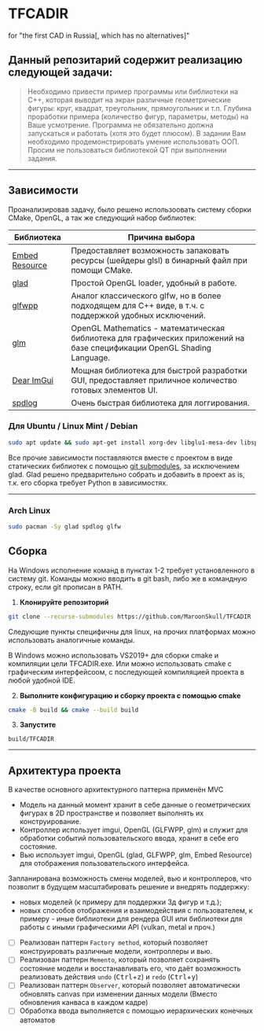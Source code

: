 # TFCADIR

for "the first CAD in Russia[, which has no alternatives]"

## Данный репозитарий содержит реализацию следующей задачи:

> Необходимо привести пример программы или библиотеки на C++, которая выводит на экран различные геометрические фигуры: круг, квадрат, треугольник, прямоугольник и т.п. Глубина проработки примера (количество фигур, параметры, методы) на Ваше усмотрение. Программа не обязательно должна запускаться и работать (хотя это будет плюсом).
> В задании Вам необходимо продемонстрировать умение использовать ООП. Просим не пользоваться библиотекой QT при выполнении задания.

---

## Зависимости

Проанализировав задачу, было решено использоовать систему сборки CMake, OpenGL, а так же следующий набор библиотек:

| Библиотека                                                      | Причина выбора |
| ---                                                             | --- |
| [Embed Resource](https://github.com/MaroonSkull/embed-resource) | Предоставляет возможность запаковать ресурсы (шейдеры glsl) в бинарный файл при помощи CMake. |
| [glad](https://github.com/Dav1dde/glad)                         | Простой OpenGL loader, удобный в работе. |
| [glfwpp](https://github.com/janekb04/glfwpp)                    | Аналог классического glfw, но в более подходящем для C++ виде, в т.ч. с поддержкой удобных исключений. |
| [glm](https://github.com/g-truc/glm)                            | OpenGL Mathematics - математическая библиотека для графических приложений на базе спецификации OpenGL Shading Language. |
| [Dear ImGui](https://github.com/ocornut/imgui)                  | Мощная библиотека для быстрой разработки GUI, предоставляет приличное количество готовых элементов UI. |
| [spdlog](https://github.com/gabime/spdlog)                      | Очень быстрая библиотека для логгирования. |


### Для Ubuntu / Linux Mint / Debian

```bash
sudo apt update && sudo apt-get install xorg-dev libglu1-mesa-dev libspdlog-dev
```

Все прочие зависимости поставляются вместе с проектом в виде статических библиотек с помощью [git submodules](https://git-scm.com/book/en/v2/Git-Tools-Submodules), за исключением glad.
Glad решено предварительно собрать и добавить в проект as is, т.к. его сборка требует Python в зависимостях.

---

### Arch Linux

```bash
sudo pacman -Sy glad spdlog glfw
```

## Сборка

На Windows исполнение команд в пунктах 1-2 требует установленного в систему git. Команды можно вводить в git bash, либо же в командную строку, если git прописан в PATH.

1. __Клонируйте репозиторий__
```bash
git clone --recurse-submodules https://github.com/MaroonSkull/TFCADIR
```

Следующие пункты специфичны для linux, на прочих платформах можно использовать аналогичные команды.

В Windows можно использовать VS2019+ для сборки cmake и компиляции цели TFCADIR.exe. Или можно использовать cmake с графическим интерфейсоом, с последующей компиляцией проекта в любой удобной IDE.

2. __Выполните конфигурацию и сборку проекта с помощью cmake__
```bash
cmake -B build && cmake --build build
```

3. __Запустите__
```
build/TFCADIR
```

---

## Архитектура проекта

В качестве основного архитектурного паттерна применён MVC
- Модель на данный момент хранит в себе данные о геометрических фигурах в 2D пространстве и позволяет выполнять их конструирование.
- Контроллер использует imgui, OpenGL (GLFWPP, glm) и служит для обработки событий пользовательского ввода, хранит в себе его состояние.
- Вью использует imgui, OpenGL (glad, GLFWPP, glm, Embed Resource) для отображения пользовательского интерфейса.


Запланирована возможность смены моделей, вью и контроллеров, что позволит в будущем масштабировать решение и внедрять поддержку:
- новых моделей (к примеру для поддержки 3д фигур и т.д.);
- новых способов отображения и взаимодействия с пользователем, к примеру - иные библиотеки для рендера GUI или библиотеки для работы с иными графическими API (vulkan, metal и проч.)


- [ ] Реализован паттерн `Factory method`, который позволяет конструировать различные модели, контроллеры и вью.
- [ ] Реализован паттерн `Memento`, который позволяет сохранять состояние модели и восстанавливать его, что даёт возможность реализовать действия `undo` (<kbd>Ctrl</kbd>+<kbd>z</kbd>) и `redo` (<kbd>Ctrl</kbd>+<kbd>y</kbd>)
- [ ] Реализован паттерн `Observer`, который позволяет автоматически обновлять canvas при изменении данных модели (Вместо обновления канваса в каждом кадре)
- [ ] Обработка ввода выполняется с помощью иерархических конечных автоматов